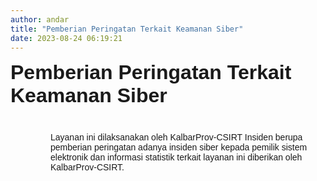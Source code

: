```yaml
---
author: andar
title: "Pemberian Peringatan Terkait Keamanan Siber"
date: 2023-08-24 06:19:21
---
```


<div style="font-family: 'Poppins', sans-serif;">
    <p style="box-sizing: border-box; margin: 0px 0px 1.25em; padding: 0px; border: 0px; font-variant: inherit; font-stretch: inherit; font-size: 2rem; line-height: inherit; font-optical-sizing: inherit; font-kerning: inherit; font-feature-settings: inherit; font-variation-settings: inherit; vertical-align: baseline; text-rendering: optimizelegibility;"><span style="box-sizing: border-box; margin: 0px; padding: 0px; border: 0px; font-style: inherit; font-variant: inherit; font-weight: bold; font-stretch: inherit; font-size: inherit; line-height: inherit; font-family: 'Poppins', sans-serif; font-optical-sizing: inherit; font-kerning: inherit; font-feature-settings: inherit; font-variation-settings: inherit; vertical-align: baseline;">Pemberian Peringatan Terkait Keamanan Siber</span></p>
    <p style="box-sizing: border-box; margin: 0px 0px 1.25em; padding: 0px; border: 0px; font-variant: inherit; font-stretch: inherit; font-size: inherit; line-height: inherit; font-optical-sizing: inherit; font-kerning: inherit; font-feature-settings: inherit; font-variation-settings: inherit; vertical-align: baseline; text-rendering: optimizelegibility; font-family: 'Poppins', sans-serif; padding-left: 4rem;">Layanan ini dilaksanakan oleh KalbarProv-CSIRT Insiden berupa pemberian peringatan adanya insiden siber kepada pemilik sistem elektronik dan informasi statistik terkait layanan ini diberikan oleh KalbarProv-CSIRT.</p>
</div>
